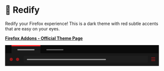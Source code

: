 # 👺 Redify
  Redify your Firefox experience! 
  This is a dark theme with red subtle accents that are easy on your eyes.
  
  [**Firefox Addons - Official Theme Page**](https://addons.mozilla.org/en-GB/firefox/addon/redify/)
  
  ![Redify Theme](files/RedifyTheme.png)
